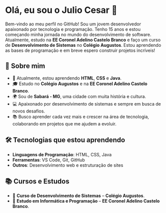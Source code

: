 # Olá, eu sou o Julio Cesar 👋

Bem-vindo ao meu perfil no GitHub! Sou um jovem desenvolvedor apaixonado por tecnologia e programação. Tenho 15 anos e estou começando minha jornada no mundo do desenvolvimento de software. Atualmente, estudo na **EE Coronel Adelino Castelo Branco** e faço um curso de **Desenvolvimento de Sistemas** no **Colégio Augustos**. Estou aprendendo as bases de programação e em breve espero construir projetos incríveis!

## 🚀 Sobre mim

- 🌱 Atualmente, estou aprendendo **HTML**, **CSS** e **Java**.
- 🎓 Estudo no **Colégio Augustos** e na **EE Coronel Adelino Castelo Branco**.
- 🌍 Sou de **Sabará - MG**, uma cidade com muita história e cultura.
- 💻 Apaixonado por desenvolvimento de sistemas e sempre em busca de novos desafios.
- 📚 Busco aprender cada vez mais e crescer na área de tecnologia, colaborando em projetos que me ajudem a evoluir.

## 🛠️ Tecnologias que estou aprendendo

- **Linguagens de Programação**: HTML, CSS, Java
- **Ferramentas**: VS Code, Git, GitHub
- **Outros**: Desenvolvimento web e estruturação de sites

## 📚 Cursos e Estudos

- 📖 **Curso de Desenvolvimento de Sistemas** – **Colégio Augustos**.
- 📖 **Estudo em Informática e Programação** – **EE Coronel Adelino Castelo Branco**.
